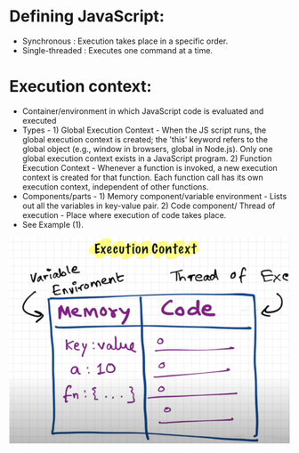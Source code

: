 # Defining JavaScript:
* Synchronous : Execution takes place in a specific order.
* Single-threaded : Executes one command at a time.

# Execution context:
* Container/environment in which JavaScript code is evaluated and executed
* Types - 1) Global Execution Context - When the JS script runs, the global execution context is created; the 'this' keyword refers to the global object (e.g., window in browsers, global in Node.js). Only one global execution context exists in a JavaScript program. 2) Function Execution Context - Whenever a function is invoked, a new execution context is created for that function. Each function call has its own execution context, independent of other functions.
* Components/parts - 1) Memory component/variable environment - Lists out all the variables in key-value pair. 2) Code component/ Thread of execution - Place where execution of code takes place.
* See Example (1).
  
![Execution Context](https://raw.githubusercontent.com/harshitrajsinha/learn-js/main/Assets/Screenshot%202024-08-24%20084642.png)

